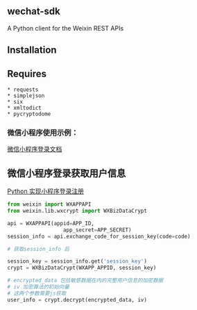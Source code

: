 wechat-sdk
-----

A Python client for the Weixin REST APIs


Installation
-----


Requires
-----

```
* requests
* simplejson
* six
* xmltodict
* pycryptodome
```


### 微信小程序使用示例：

[微信小程序登录文档](https://developers.weixin.qq.com/miniprogram/dev/framework/open-ability/login.html)

微信小程序登录获取用户信息
-----

[Python 实现小程序登录注册](https://developers.weixin.qq.com/miniprogram/dev/api-backend/open-api/login/auth.code2Session.html)

``` python
from weixin import WXAPPAPI
from weixin.lib.wxcrypt import WXBizDataCrypt

api = WXAPPAPI(appid=APP_ID,
                  app_secret=APP_SECRET)
session_info = api.exchange_code_for_session_key(code=code)

# 获取session_info 后

session_key = session_info.get('session_key')
crypt = WXBizDataCrypt(WXAPP_APPID, session_key)

# encrypted_data 包括敏感数据在内的完整用户信息的加密数据
# iv 加密算法的初始向量
# 这两个参数需要js获取
user_info = crypt.decrypt(encrypted_data, iv)

```
